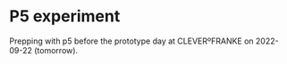 # P5 experiment
Prepping with p5 before the prototype day at CLEVERºFRANKE on 2022-09-22 (tomorrow). 